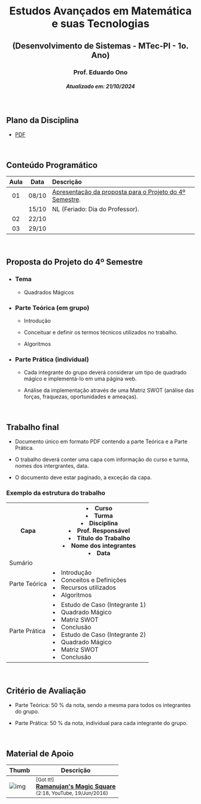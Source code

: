 <h1 align="center">Estudos Avançados em Matemática e suas Tecnologias</h1>
<h2 align="center">(Desenvolvimento de Sistemas - MTec-PI - 1o. Ano)</h2>
<h3 align="center">Prof. Eduardo Ono</h3>
<h5 align="center">Atualizado em: 21/10/2024</h5>

&nbsp;

## Plano da Disciplina

* [PDF](./DS-612-MTec-PI-2024_Estudos-Avancados-em-Matematica-e-suas-Tecnologias-2o-Ano.pdf)

&nbsp;

## Conteúdo Programático

| Aula | Data | Descrição |
| :-: | :-: | :-- |
| 01 | 08/10 | [Apresentação da proposta para o Projeto do 4º Semestre](#proposta-do-projeto-do-4º-semestre). |
| | 15/10 | NL (Feriado: Dia do Professor). |
| 02 | 22/10 | |
| 03 | 29/10 | |

&nbsp;

## Proposta do Projeto do 4º Semestre

* ### Tema

  * Quadrados Mágicos

* ### Parte Teórica (em grupo)

  * Introdução

  * Conceituar e definir os termos técnicos utilizados no trabalho.

  * Algoritmos

* ### Parte Prática (individual)

  * Cada integrante do grupo deverá considerar um tipo de quadrado mágico e implementá-lo em uma página web.

  * Análise da implementação através de uma Matriz SWOT (análise das forças, fraquezas, oportunidades e ameaças).

&nbsp;

## Trabalho final

* Documento único em formato PDF contendo a parte Teórica e a Parte Prática.

* O trabalho deverá conter uma capa com informação do curso e turma, nomes dos intergrantes, data.

* O documento deve estar paginado, a exceção da capa.

### Exemplo da estrutura do trabalho

<table>
  <tr>
    <th>Capa</th>
    <th>
      <li>Curso</li>
      <li>Turma</li>
      <li>Disciplina</li>
      <li>Prof. Responsável</li>
      <li>Título do Trabalho</li>
      <li>Nome dos integrantes</li>
      <li>Data</li>
    </th>
  </tr>
  <tr>
    <td>
      Sumário
    </td>
    <td>
    </td>
  </tr>
  <tr>
    <td>
      Parte Teórica
    </td>
    <td>
      <li>Introdução</li>
      <li>Conceitos e Definições</li>
      <li>Recursos utilizados</li>
      <li>Algoritmos</li>
    </td>
  </tr>
  <tr>
    <td>
      Parte Prática
    </td>
    <td>
      <li>Estudo de Caso (Integrante 1)</li>
      <li>Quadrado Mágico</li>
      <li>Matriz SWOT</li>
      <li>Conclusão</li>
      <li>Estudo de Caso (Integrante 2)</li>
      <li>Quadrado Mágico</li>
      <li>Matriz SWOT</li>
      <li>Conclusão</li>
    </td>
  </tr>
</table>

&nbsp;

## Critério de Avaliação

* Parte Teórica: 50 % da nota, sendo a mesma para todos os integrantes do grupo.

* Parte Prática: 50 % da nota, individual para cada integrante do grupo.

&nbsp;

## Material de Apoio

| Thumb | Descrição |
| --- | --- |
| ![img](https://img.youtube.com/vi/JCOv6ITiGEo/default.jpg) | <sup>[Got It!]</sup><br>[__Ramanujan's Magic Square__](https://www.youtube.com/watch?v=JCOv6ITiGEo)<br><sub>(2:18, YouTube, 19/Jun/2016)</sub> |

&nbsp;
